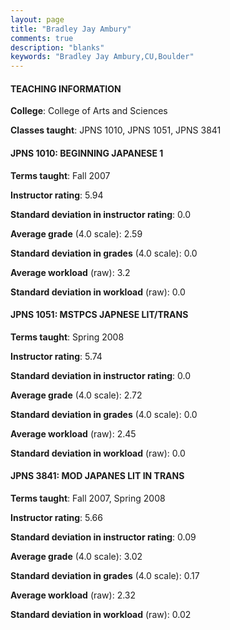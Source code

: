 ```yaml
---
layout: page
title: "Bradley Jay Ambury" 
comments: true
description: "blanks"
keywords: "Bradley Jay Ambury,CU,Boulder"
---
```

<head>
<script src="https://ajax.googleapis.com/ajax/libs/jquery/2.1.3/jquery.min.js"></script>
<script src="https://dl.dropboxusercontent.com/s/pc42nxpaw1ea4o9/highcharts.js?dl=0"></script>
<!-- <script src="../assets/js/highcharts.js"></script> -->
<style type="text/css">@font-face {
	font-family: "Bebas Neue";
	src: url(https://www.filehosting.org/file/details/544349/BebasNeue Regular.otf) format("opentype");
	}
	h1.Bebas { 
		font-family: "Bebas Neue", Verdana, Tahoma;
	}
</style>
</head>
	   
#### TEACHING INFORMATION

**College**: College of Arts and Sciences

**Classes taught**: JPNS 1010, JPNS 1051, JPNS 3841

#### JPNS 1010: BEGINNING JAPANESE 1

**Terms taught**: Fall 2007

**Instructor rating**: 5.94

**Standard deviation in instructor rating**: 0.0

**Average grade** (4.0 scale): 2.59

**Standard deviation in grades** (4.0 scale): 0.0

**Average workload** (raw): 3.2

**Standard deviation in workload** (raw): 0.0

#### JPNS 1051: MSTPCS JAPNESE LIT/TRANS

**Terms taught**: Spring 2008

**Instructor rating**: 5.74

**Standard deviation in instructor rating**: 0.0

**Average grade** (4.0 scale): 2.72

**Standard deviation in grades** (4.0 scale): 0.0

**Average workload** (raw): 2.45

**Standard deviation in workload** (raw): 0.0

#### JPNS 3841: MOD JAPANES LIT IN TRANS

**Terms taught**: Fall 2007, Spring 2008

**Instructor rating**: 5.66

**Standard deviation in instructor rating**: 0.09

**Average grade** (4.0 scale): 3.02

**Standard deviation in grades** (4.0 scale): 0.17

**Average workload** (raw): 2.32

**Standard deviation in workload** (raw): 0.02

